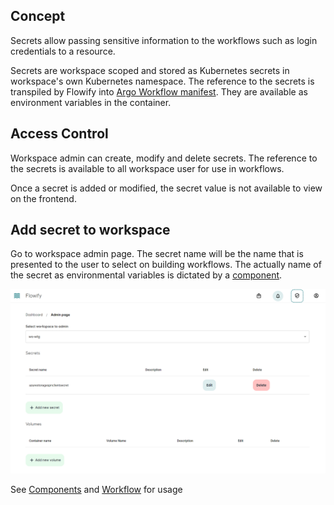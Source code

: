 ## Concept
Secrets allow passing sensitive information to the workflows such as login credentials to a resource.

Secrets are workspace scoped and stored as Kubernetes secrets in workspace's own Kubernetes namespace. The reference to the secrets is transpiled by Flowify into [Argo Workflow manifest](https://argoproj.github.io/argo-workflows/walk-through/secrets/). They are available as environment variables in the container.

## Access Control
Workspace admin can create, modify and delete secrets. The reference to the secrets is available to all workspace user for use in workflows.

Once a secret is added or modified, the secret value is not available to view on the frontend.

## Add secret to workspace
Go to workspace admin page. The secret name will be the name that is presented to the user to select on building workflows. The actually name of the secret as environmental variables is dictated by a [component](bricks.md#add-secrets).

![admin page](./assets/admin/admin_page.PNG)

See [Components](./bricks.md#add-secrets) and [Workflow](./workflows.md#setting-secrets) for usage